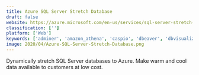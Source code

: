 ```yaml
---
title: Azure SQL Server Stretch Database
draft: false 
website: https://azure.microsoft.com/en-us/services/sql-server-stretch-database/
classification: ['']
platform: ['Web']
keywords: ['adminer', 'amazon_athena', 'caspio', 'dbeaver', 'dbvisualizer', 'excel_database_tasks_(edt)', 'ingres', 'kloudio', 'mongodb_cloud_manager', 'navicat_premium', 'prometheus', 'sql_developer', 'sequel_pro', 'dbforge_studio_for_mysql', 'phpmyadmin']
image: 2020/04/Azure-SQL-Server-Stretch-Database.png
---
```

Dynamically stretch SQL Server databases to Azure. Make warm and cool data available to customers at low cost.